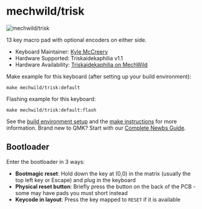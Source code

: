 # mechwild/trisk

![mechwild/trisk](https://i.imgur.com/vpB6PBXh.jpg)

13 key macro pad with optional encoders on either side.

* Keyboard Maintainer: [Kyle McCreery](https://github.com/kylemccreery)
* Hardware Supported: Triskaidekaphilia v1.1
* Hardware Availability: [Triskaidekaphilia on MechWild](https://mechwild.com/product/triskaidekaphilia/)

Make example for this keyboard (after setting up your build environment):

    make mechwild/trisk:default

Flashing example for this keyboard:

    make mechwild/trisk:default:flash

See the [build environment setup](https://docs.qmk.fm/#/getting_started_build_tools) and the [make instructions](https://docs.qmk.fm/#/getting_started_make_guide) for more information. Brand new to QMK? Start with our [Complete Newbs Guide](https://docs.qmk.fm/#/newbs).

## Bootloader

Enter the bootloader in 3 ways:

* **Bootmagic reset**: Hold down the key at (0,0) in the matrix (usually the top left key or Escape) and plug in the keyboard
* **Physical reset button**: Briefly press the button on the back of the PCB - some may have pads you must short instead
* **Keycode in layout**: Press the key mapped to `RESET` if it is available
